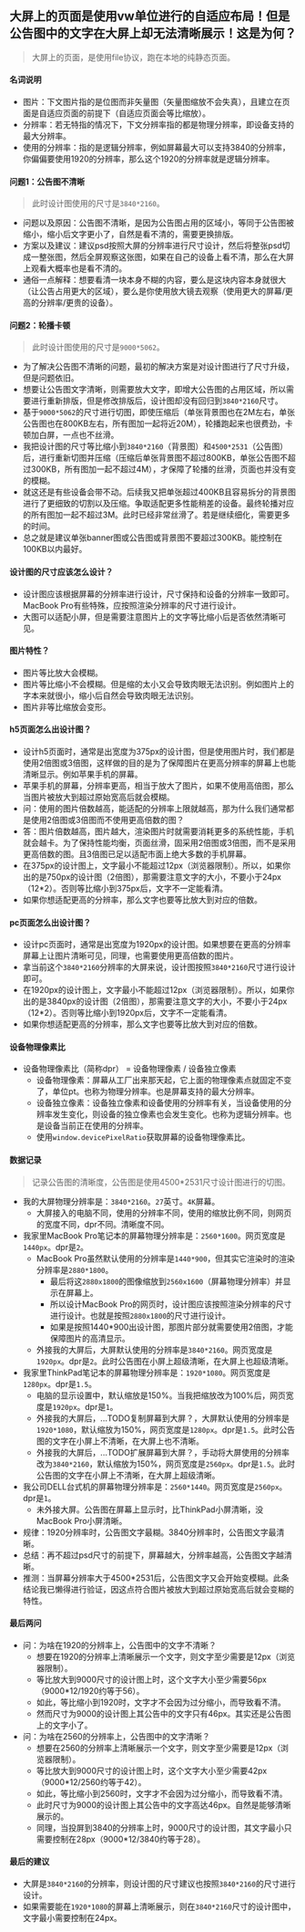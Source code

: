 ## 大屏上的页面是使用vw单位进行的自适应布局！但是公告图中的文字在大屏上却无法清晰展示！这是为何？
> 大屏上的页面，是使用file协议，跑在本地的纯静态页面。
#### 名词说明
* 图片：下文图片指的是位图而非矢量图（矢量图缩放不会失真），且建立在页面是自适应页面的前提下（自适应页面会等比缩放）。
* 分辨率：若无特指的情况下，下文分辨率指的都是物理分辨率，即设备支持的最大分辨率。
* 使用的分辨率：指的是逻辑分辨率，例如屏幕最大可以支持3840的分辨率，你偏偏要使用1920的分辨率，那么这个1920的分辨率就是逻辑分辨率。
#### 问题1：公告图不清晰
> 此时设计图使用的尺寸是`3840*2160`。
* 问题以及原因：公告图不清晰，是因为公告图占用的区域小，等同于公告图被缩小，缩小后文字更小了，自然是看不清的，需要更换排版。
* 方案以及建议：建议psd按照大屏的分辨率进行尺寸设计，然后将整张psd切成一整张图，然后全屏观察这张图，如果在自己的设备上看不清，那么在大屏上观看大概率也是看不清的。
* 通俗一点解释：想要看清一块本身不糊的内容，要么是这块内容本身就很大（让公告占用更大的区域），要么是你使用放大镜去观察（使用更大的屏幕/更高的分辨率/更贵的设备）。
#### 问题2：轮播卡顿
> 此时设计图使用的尺寸是`9000*5062`。
* 为了解决公告图不清晰的问题，最初的解决方案是对设计图进行了尺寸升级，但是问题依旧。
* 想要让公告图文字清晰，则需要放大文字，即增大公告图的占用区域，所以需要进行重新排版，但是修改排版后，设计图却没有回归到`3840*2160`尺寸。
* 基于`9000*5062`的尺寸进行切图，即使压缩后（单张背景图也在2M左右，单张公告图也在800KB左右，所有图加一起将近20M），轮播跑起来也很费劲，卡顿加白屏，一点也不丝滑。
* 我把设计图的尺寸等比缩小到`3840*2160`（背景图）和`4500*2531`（公告图）后，进行重新切图并压缩（压缩后单张背景图不超过800KB，单张公告图不超过300KB，所有图加一起不超过4M），才保障了轮播的丝滑，页面也并没有变的模糊。
* 就这还是有些设备会带不动。后续我又把单张超过400KB且容易拆分的背景图进行了更细致的切割以及压缩。争取适配更多性能稍差的设备。最终轮播对应的所有图加一起不超过3M。此时已经非常丝滑了。若是继续细化，需要更多的时间。
* 总之就是建议单张banner图或公告图或背景图不要超过300KB。能控制在100KB以内最好。
#### 设计图的尺寸应该怎么设计？
* 设计图应该根据屏幕的分辨率进行设计，尺寸保持和设备的分辨率一致即可。MacBook Pro有些特殊，应按照渲染分辨率的尺寸进行设计。
* 大图可以适配小屏，但是需要注意图片上的文字等比缩小后是否依然清晰可见。
#### 图片特性？
* 图片等比放大会模糊。
* 图片等比缩小不会模糊。但是缩的太小又会导致肉眼无法识别。例如图片上的字本来就很小，缩小后自然会导致肉眼无法识别。
* 图片非等比缩放会变形。
#### h5页面怎么出设计图？
* 设计h5页面时，通常是出宽度为375px的设计图，但是使用图片时，我们都是使用2倍图或3倍图，这样做的目的是为了保障图片在更高分辨率的屏幕上也能清晰显示。例如苹果手机的屏幕。
* 苹果手机的屏幕，分辨率更高，相当于放大了图片，如果不使用高倍图，那么当图片被放大到超过原始宽高后就会模糊。
* 问：使用的图片倍数越高，能适配的分辨率上限就越高，那为什么我们通常都是使用2倍图或3倍图而不使用更高倍数的图？
* 答：图片倍数越高，图片越大，渲染图片时就需要消耗更多的系统性能，手机就会越卡。为了保持性能均衡，页面丝滑，固采用2倍图或3倍图，而不是采用更高倍数的图。且3倍图已足以适配市面上绝大多数的手机屏幕。
* 在375px的设计图上，文字最小不能超过12px（浏览器限制）。所以，如果你出的是750px的设计图（2倍图），那需要注意文字的大小，不要小于24px（12*2）。否则等比缩小到375px后，文字不一定能看清。
* 如果你想适配更高的分辨率，那么文字也要等比放大到对应的倍数。
#### pc页面怎么出设计图？
* 设计pc页面时，通常是出宽度为1920px的设计图。如果想要在更高的分辨率屏幕上让图片清晰可见，同理，也需要使用更高倍数的图片。
* 拿当前这个`3840*2160`分辨率的大屏来说，设计图按照`3840*2160`尺寸进行设计即可。
* 在1920px的设计图上，文字最小不能超过12px（浏览器限制）。所以，如果你出的是3840px的设计图（2倍图），那需要注意文字的大小，不要小于24px（12*2）。否则等比缩小到1920px后，文字不一定能看清。
* 如果你想适配更高的分辨率，那么文字也要等比放大到对应的倍数。
#### 设备物理像素比
* 设备物理像素比（简称dpr） = 设备物理像素 / 设备独立像素
  - 设备物理像素：屏幕从工厂出来那天起，它上面的物理像素点就固定不变了，单位pt。也称为物理分辨率。也是屏幕支持的最大分辨率。
  - 设备独立像素：设备独立像素和设备使用的分辨率有关，当设备使用的分辨率发生变化，则设备的独立像素也会发生变化。也称为逻辑分辨率。也是设备当前正在使用的分辨率。
  - 使用`window.devicePixelRatio`获取屏幕的设备物理像素比。
#### 数据记录
> 记录公告图的清晰度，公告图是使用4500*2531尺寸设计图进行的切图。
* 我的大屏物理分辨率是：`3840*2160`。`27`英寸。`4K`屏幕。
  - 大屏接入的电脑不同，使用的分辨率不同，使用的缩放比例不同，则网页的宽度不同，dpr不同。清晰度不同。
* 我家里MacBook Pro笔记本的屏幕物理分辨率是：`2560*1600`。网页宽度是`1440px`。dpr是`2`。
  - MacBook Pro虽然默认使用的分辨率是`1440*900`，但其实它渲染时的渲染分辨率是`2880*1800`。
    - 最后将这`2880x1800`的图像缩放到`2560x1600`（屏幕物理分辨率）并显示在屏幕上。
    - 所以设计MacBook Pro的网页时，设计图应该按照渲染分辨率的尺寸进行设计。也就是按照`2880x1800`的尺寸进行设计。
    - 如果是按照1440*900出设计图，那图片部分就需要使用2倍图，才能保障图片的高清显示。
  - 外接我的大屏后，大屏默认使用的分辨率是`3840*2160`。网页宽度是`1920px`。dpr是`2`。此时公告图在小屏上超级清晰，在大屏上也超级清晰。
* 我家里ThinkPad笔记本的屏幕物理分辨率是：`1920*1080`。网页宽度是`1280px`。dpr是`1.5`。
  - 电脑的显示设置中，默认缩放是150%。当我把缩放改为100%后，网页宽度是`1920px`。dpr是`1`。
  - 外接我的大屏后，...TODO复制屏幕到大屏？，大屏默认使用的分辨率是`1920*1080`，默认缩放为150%，网页宽度是`1280px`。dpr是`1.5`。此时公告图的文字在小屏上不清晰，在大屏上也不清晰。
  - 外接我的大屏后，...TODO扩展屏幕到大屏？，手动将大屏使用的分辨率改为`3840*2160`，默认缩放为150%，网页宽度是`2560px`。dpr是`1.5`。此时公告图的文字在小屏上不清晰，在大屏上超级清晰。
* 我公司DELL台式机的屏幕物理分辨率是：`2560*1440`。网页宽度是`2560px`。dpr是`1`。
  - 未外接大屏。公告图在屏幕上显示时，比ThinkPad小屏清晰，没MacBook Pro小屏清晰。
* 规律：1920分辨率时，公告图文字最糊。3840分辨率时，公告图文字最清晰。
* 总结：再不超过psd尺寸的前提下，屏幕越大，分辨率越高，公告图文字越清晰。
* 推测：当屏幕分辨率大于4500*2531后，公告图文字又会开始变模糊。此条结论我已懒得进行验证，因这点符合图片被放大到超过原始宽高后就会变糊的特性。
#### 最后两问
* 问：为啥在1920的分辨率上，公告图中的文字不清晰？
  - 想要在1920的分辨率上清晰展示一个文字，则文字至少需要是12px（浏览器限制）。
  - 等比放大到9000尺寸的设计图上时，这个文字大小至少需要56px（9000*12/1920约等于56）。
  - 如此，等比缩小到1920时，文字才不会因为过分缩小，而导致看不清。
  - 然而尺寸为9000的设计图上其公告中的文字只有46px。其实还是公告图上的文字小了。
* 问：为啥在2560的分辨率上，公告图中的文字清晰？
  - 想要在2560的分辨率上清晰展示一个文字，则文字至少需要是12px（浏览器限制）。
  - 等比放大到9000尺寸的设计图上时，这个文字大小至少需要42px（9000*12/2560约等于42）。
  - 如此，等比缩小到2560时，文字才不会因为过分缩小，而导致看不清。
  - 此时尺寸为9000的设计图上其公告中的文字高达46px。自然是能够清晰展示的。
  - 同理，当投屏到3840的分辨率上时，9000尺寸的设计图，其文字最小只需要控制在28px（9000*12/3840约等于28）。
#### 最后的建议
* 大屏是`3840*2160`的分辨率，则设计图的尺寸建议也按照`3840*2160`的尺寸进行设计。
* 如果需要能在`1920*1080`的屏幕上清晰展示，则在`3840*2160`尺寸的设计图中，文字最小需要控制在24px。
